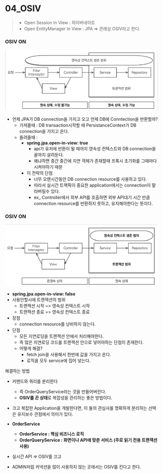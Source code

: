 # 04_OSIV

> - Open Session In View  : 하이버네이트
> - Open EntityManager In View  : JPA => 관례상 OSIV라고 한다.

### OSIV ON

<img src="./04_OSIV.assets/image-20230214001041666.png" alt="image-20230214001041666" style="zoom: 80%;" />

- 언제 JPA가 DB connection을 가지고 오고 언제 DB에 Conntection을 반환할까?
  - 가져올때 : DB transaction시작할 때 PersistanceContext가 DB connection을 가지고 온다.
  - 돌려줄때 : 
    - **spring.jpa.open-in-view: true**
      - api가 유저에 반환이 될 때까지 영속성 컨텍스트와 DB connection을 끝까지 살려둔다.
      - 왜냐하면 중간 중간에 지연 객체가 존재할때 프록시 초기화를 그때마다 시켜야하기 때문
    - 이 전략의 단점
      - 너무 오랜시간동안 DB connection resource를 사용하고 있다.
      - 따라서 실시간 트랙픽이 중요한 application에서는 connection이 말라버릴수 있다.
      - ex_ Controller에서 외부 API를 호출하면 외부 API대기 시간 만큼 connection resource를 반환하지 못하고, 유지해야한다는 뜻이다.



### OSIV ON

<img src="./04_OSIV.assets/image-20230214002510156.png" alt="image-20230214002510156" style="zoom:80%;" />

- **spring.jpa.open-in-view: false**
- 사용안할시에 트랜잭션의 범위
  - 트랜잭션 시작 => 영속성 컨텍스트 시작
  - 트랜잭션 종료 => 영속성 컨텍스트 종료
- 장점
  - connection resource를 낭비하지 않는다.
- 단점
  - 모든 지연로딩을 트랜잭션 안에서 처리해야한다.
  - 즉 많은 지연로딩 코드를 트랜잭션 안으로 넣어야하는 단점이 존재한다.
  - 어떻게 해결?
    - fetch join을 사용해서 한번에 값을 가지고 온다.
    - 로직을 모두 service에 집어 넣는다.



해결하는 방법

- 커멘드와 쿼리를 분리한다
  - 즉 OrderQueryService라는  것을 만들어버린다.
  - **OSIV를 끈 상태**로 복잡성을 관리하는 좋은 방법이다.
- 크고 복잡한 Application을 개발한다면, 이 둘의 관심사를 명확하게 분리하는 선택은 유지보수 관점에서 의미가 있다.
- **OrderService**
  - **OrderService : 핵심 비즈니스 로직**
  - **OrderQueryService : 화면이나 API에 맞춘 서비스 (주로 읽기 전용 트랜잭션 사용)**

- 실시간 API => OSIV를 끄고
- ADMIN처럼 커넥션을 많이 사용하지 않는 곳에서는 OSIV를 킨다고 한다.




